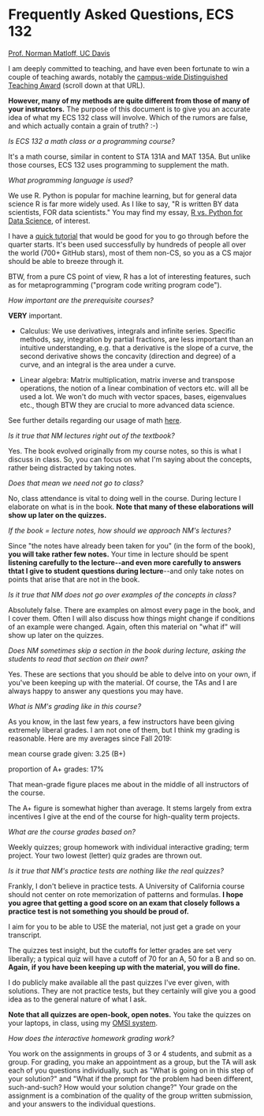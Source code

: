 
# Frequently Asked Questions, ECS 132

[Prof. Norman Matloff, UC Davis](http://heather.cs.ucdavis.edu/itaa.html )

I am deeply committed to teaching, and have even been fortunate to win a
couple of teaching awards, notably the
[campus-wide Distinguished Teaching
Award](https://academicsenate.ucdavis.edu/sites/g/files/dgvnsk3876/files/local_resources/docs/committees/award_committees/2017-18/dta-call.pdf) (scroll down at that URL).

**However, many of my methods are quite different from those of many of
your instructors.**  The purpose of this document is to give you an
accurate idea of what my ECS 132 class will involve.  Which of the
rumors are false, and which actually contain a grain of truth? :-)

*Is ECS 132 a math class or a programming course?*

It's a math course, similar in content to STA 131A and MAT 135A.  But
unlike those courses, ECS 132 uses programming to supplement the math.

*What programming language is used?*

We use R.  Python is popular for machine learning, but for general data
science R is far more widely used.  As I like to say, "R is written BY
data scientists, FOR data scientists."  You may find my essay, 
[R vs. Python for Data Science](https://github.com/matloff/R-vs.-Python-for-Data-Science), of interest.

I have a [quick tutorial](https://github.com/matloff/fasteR) that would
be good for you to go through before the quarter starts.  It's been used
successfully by hundreds of people all over the world (700+ GitHub
stars), most of them non-CS, so
you as a CS major should be able to breeze through it.

BTW, from a pure CS point of view, R has a lot of interesting features,
such as for metaprogramming ("program code writing program code").

*How important are the prerequisite courses?*

**VERY** important.

* Calculus:  We use derivatives, integrals and infinite series.
  Specific methods, say, integration by partial fractions, are
  less important than an intuitive understanding, e.g. that a derivative
  is the slope of a curve, the second derivative shows the concavity
  (direction and degree) of a curve, and an integral is the area under a curve.

* Linear algebra:  Matrix multiplication, matrix inverse and transpose
  operations, the notion of a linear combination of vectors etc. will
  all be used a lot.  We won't do much with vector spaces, bases,
  eigenvalues etc., though BTW they are crucial to more advanced data science.

See further details regarding our usage of math 
[here](Math.md).

*Is it true that NM lectures right out of the textbook?*

Yes.  The book evolved originally from my course notes, so this is what
I discuss in class.  So, you can focus on what I'm saying about the
concepts, rather being distracted by taking notes.

*Does that mean we need not go to class?*

No, class attendance is vital to doing well in the course.  During
lecture I elaborate on what is in the book.  **Note that many of these
elaborations will show up later on the quizzes.**

*If the book = lecture notes, how should we approach NM's lectures?*

Since "the notes have already been taken for you" (in the form
of the book), **you will take rather few notes.**  Your time in lecture
should be spent **listening carefully to the lecture--and even more carefully to
answers thtat I give to student questions during lecture**--and only take
notes on points that arise that are not in the book.

*Is it true that NM does not go over examples of the concepts in class?*

Absolutely false.  There are examples on almost every page in the book,
and I cover them.  Often I will also discuss how things might change if
conditions of an example were changed.  Again, often this material on "what if"
will show up later on the quizzes.

*Does NM sometimes skip a section in the book during lecture, asking the
students to read that section on their own?*

Yes.  These are sections that you should be able to delve into on your
own, if you've been keeping up with the material.  Of course, the TAs
and I are always happy to answer any questions you may have.

*What is NM's grading like in this course?*

As you know, in the last few years, a few instructors have been giving
extremely liberal grades.  I am not one of them, but I think my grading
is reasonable.  Here are my averages since Fall 2019:

mean course grade given:  3.25 (B+)

proportion of A+ grades:  17%

That mean-grade figure places me about in the middle of all instructors
of the course.

The A+ figure is somewhat higher than average.  It stems largely from extra
incentives I give at the end of the course for high-quality term
projects.

*What are the course grades based on?*

Weekly quizzes; group homework with individual interactive grading; term
project.  Your two lowest (letter) quiz grades are thrown out.

*Is it true that NM's practice tests are nothing like the real quizzes?*

Frankly, I don't believe in practice tests.  A University of California
course should not center on rote memorization of patterns and formulas.
**I hope you agree that getting a good score on an exam that closely
follows a practice test is not something you should be proud of.**

I aim for you to be able to USE the material, not just get a grade on
your transcript.

The quizzes test insight, but the cutoffs for letter grades are set very
liberally; a typical quiz will have a cutoff of 70
for an A, 50 for a B and so on.  **Again, if you have been keeping up
with the material, you will do fine.**

I do publicly make available all the past quizzes I've ever given, with
solutions.  They are not practice tests, but they certainly will give
you a good idea as to the general nature of what I ask.

**Note that all quizzes are open-book, open notes.**  You take the
quizzes on your laptops, in class, using my
[OMSI system](https://github.com/matloff/omsi).

*How does the interactive homework grading work?*

You work on the assignments in groups of 3 or 4 students, and submit as
a group.  For grading, you make an appointment as a group, but the TA
will ask each of you questions individually, such as "What is going on
in this step of your solution?" and "What if the prompt for the problem
had been different, such-and-such?  How would your solution change?"
Your grade on the assignment is a combination of the quality of the
group written submission, and your answers to the individual questions.
